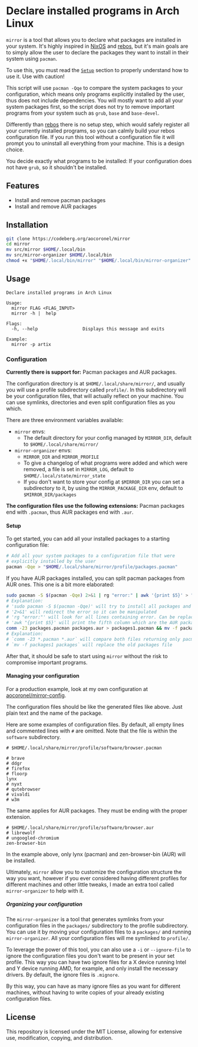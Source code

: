 # Declare installed programs in Arch Linux

`mirror` is a tool that allows you to declare what packages are installed in your system. It's highly inspired in [NixOS](https://nixos.org/) and [rebos](https://gitlab.com/oglo12/rebos), but it's main goals are to simply allow the user to declare the packages they want to install in their system using `pacman`.

To use this, you must read the [`Setup`](#setup) section to properly understand how to use it. Use with caution!

This script will use `pacman -Qqe` to compare the system packages to your configuration, which means only programs explicitly installed by the user, thus does not include dependencies. You will mostly want to add all your system packages first, so the script does not try to remove important programs from your system such as `grub`, `base` and `base-devel`.

Differently than [rebos](https://gitlab.com/oglo12/rebos) there is no setup step, which would safely register all your currently installed programs, so you can calmly build your rebos configuration file. If you run this tool without a configuration file it will prompt you to uninstall all everything from your machine. This is a design choice.

You decide exactly what programs to be installed: If your configuration does not have `grub`, so it shouldn't be installed.

## Features

- Install and remove pacman packages
- Install and remove AUR packages

## Installation

```bash
git clone https://codeberg.org/aocoronel/mirror
cd mirror
mv src/mirror $HOME/.local/bin
mv src/mirror-organizer $HOME/.local/bin
chmod +x "$HOME/.local/bin/mirror" "$HOME/.local/bin/mirror-organizer"
```

## Usage

```
Declare installed programs in Arch Linux

Usage:
  mirror FLAG <FLAG_INPUT>
  mirror -h |  help

Flags:
  -h, --help                 Displays this message and exits

Example:
  mirror -p artix
```

### Configuration

**Currently there is support for:** Pacman packages and AUR packages.

The configuration directory is at `$HOME/.local/share/mirror/`, and usually you will use a profile subdirectory called `profile/`. In this subdirectory will be your configuration files, that will actually reflect on your machine. You can use symlinks, directories and even split configuration files as you which.

There are three environment variables available:

- `mirror` envs:
  * The default directory for your config managed by `MIRROR_DIR`, default to `$HOME/.local/share/mirror/`
- `mirror-organizer` envs:
  - `MIRROR_DIR` and `MIRROR_PROFILE`
  - To give a changelog of what programs were added and which were removed, a file is set in `MIRROR_LOG`, default to `$HOME/.local/state/mirror_state`
  - If you don't want to store your config at `$MIRROR_DIR` you can set a subdirectory to it, by using the `MIRROR_PACKAGE_DIR` env, default to `$MIRROR_DIR/packages`

**The configuration files use the following extensions:** Pacman packages end with `.pacman`, thus AUR packages end with `.aur`.

#### Setup

To get started, you can add all your installed packages to a starting configuration file:

```bash
# Add all your system packages to a configuration file that were
# explicitly installed by the user
pacman -Qqe > "$HOME/.local/share/mirror/profile/packages.pacman"
```

If you have AUR packages installed, you can split pacman packages from AUR ones. This one is a bit more elaborated:

``` bash
sudo pacman -S $(pacman -Qqe) 2>&1 | rg "error:" | awk '{print $5}' > "$HOME/.local/share/mirror/profile/packages.aur"
# Explanation:
# 'sudo pacman -S $(pacman -Qqe)' will try to install all packages and will fail
# '2>&1' will redirect the error so it can be manipulated
# 'rg "error:"' will look for all lines containing error. Can be replaced with grep
# 'awk "{print $5}' will print the fifth column which are the AUR packages
comm -23 packages.pacman packages.aur > packages1.pacman && mv -f packages1.pacman packages.pacman
# Explanation:
# `comm -23 *.pacman *.aur` will compare both files returning only pacman packages
# `mv -f packages1 packages` will replace the old packages file
```

After that, it should be safe to start using `mirror` without the risk to compromise important programs.

#### Managing your configuration

For a production example, look at my own configuration at [aocoronel/mirror-config](https://codeberg.org/aocoronel/mirror-config).

The configuration files should be like the generated files like above. Just plain text and the name of the package.

Here are some examples of configuration files. By default, all empty lines and commented lines with `#` are omitted. Note that the file is within the `software` subdirectory.

```
# $HOME/.local/share/mirror/profile/software/browser.pacman

# brave
# ddgr
# firefox
# floorp
lynx
# nyxt
# qutebrowser
# vivaldi
# w3m
```

The same applies for AUR packages. They must be ending with the proper extension.

```
# $HOME/.local/share/mirror/profile/software/browser.aur
# librewolf
# ungoogled-chromium
zen-browser-bin
```

In the example above, only lynx (pacman) and zen-browser-bin (AUR) will be installed.

Ultimately, `mirror` allow you to customize the configuration structure the way you want, however if you ever considered having different profiles for different machines and other little tweaks, I made an extra tool called `mirror-organizer` to help with it.

##### Organizing your configuration

The `mirror-organizer` is a tool that generates symlinks from your configuration files in the `packages/` subdirectory to the profile subdirectory. You can use it by moving your configuration files to a `packages/` and running `mirror-organizer`. All your configuration files will me symlinked to `profile/`.

To leverage the power of this tool, you can also use a `-i` or `--ignore-file` to ignore the configuration files you don't want to be present in your set profile. This way you can have two ignore files for a X device running Intel and Y device running AMD, for example, and only install the necessary drivers. By default, the ignore files is `.mignore`.

By this way, you can have as many ignore files as you want for different machines, without having to write copies of your already existing configuration files.

## License

This repository is licensed under the MIT License, allowing for extensive use, modification, copying, and distribution.
